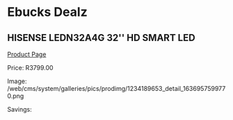 
# Ebucks Dealz
## HISENSE LEDN32A4G 32'' HD SMART LED
[Product Page](https://www.ebucks.com/web/shop/productSelected.do?prodId=1234189653&catId=363628262)

Price: R3799.00

Image: /web/cms/system/galleries/pics/prodimg/1234189653_detail_1636957599770.png

Savings: 


	